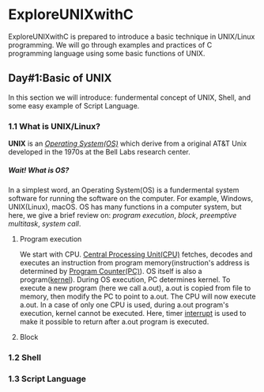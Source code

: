 # ExploreUNIXwithC
  ExploreUNIXwithC is prepared to introduce a basic technique in UNIX/Linux programming. We will go through examples and practices of C programming language using some basic functions of UNIX. 

## Day#1:Basic of UNIX
  In this section we will introduce: fundermental concept of UNIX, Shell, and some easy example of Script Language.
### 1.1 What is UNIX/Linux?
  **UNIX** is an [_Operating System(OS)_](https://en.wikipedia.org/wiki/Operating_system) which derive from a original AT&T Unix developed in the 1970s at the Bell Labs research center. 
##### _Wait! What is OS?_
  In a simplest word, an Operating System(OS) is a fundermental system software for running the software on the computer. For example, Windows, UNIX(Linux), macOS. OS has many functions in a computer system, but here, we give a brief review on:  _program execution_, _block_, _preemptive multitask_, _system call_. 
1. Program execution

      We start with CPU. [Central Processing Unit(CPU)](https://g.co/kgs/SCsae3) fetches, decodes and executes       an instruction from program memory(instruction's address is determined by [Program Counter(PC)](https://en.wikibooks.org/wiki/Microprocessor_Design/Program_Counter)). OS itself is also a           program([kernel](https://en.wikipedia.org/wiki/Kernel_(operating_system))). During OS execution, PC determines kernel.         To execute a new program (here we call a.out), a.out is copied from file to memory, then modify the PC to point to             a.out. The CPU will now execute a.out. In a case of only one CPU is used, during a.out program's execution, kernel             cannot be executed. Here, timer [interrupt](https://en.wikibooks.org/wiki/Operating_System_Design/Processes/Interrupt)         is used to make it possible to return after a.out program is executed. 
      
      

2. Block

      
  
### 1.2 Shell

### 1.3 Script Language

